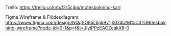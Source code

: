 Trello: https://trello.com/b/t2r5cjba/motesbokning-karl

Figma Wireframe & Flödesdiagram: https://www.figma.com/design/NQqSO85LIipkBv1jIXI74U/M%C3%B6tesbokning-wireframe?node-id=0-1&p=f&t=JlyiPPeEACZeakX8-0
